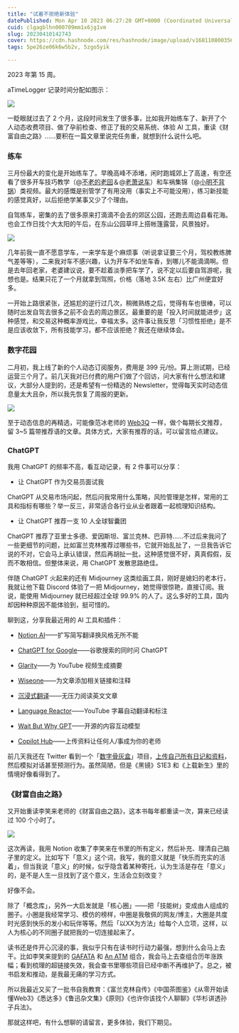 ```yaml
---
title: "试着不拒绝新体验"
datePublished: Mon Apr 10 2023 06:27:20 GMT+0000 (Coordinated Universal Time)
cuid: clgagblhn000709mm1x6jg1vm
slug: 20230410142743
cover: https://cdn.hashnode.com/res/hashnode/image/upload/v1681108003560/48c861b2-5ff3-43fe-89fc-37009a2208db.jpeg
tags: 5pe26ze06k6w5b2v, 5zgo5yik

---
```


2023 年第 15 周。

aTimeLogger 记录时间分配如图示：

![](https://cdn.hashnode.com/res/hashnode/image/upload/v1681107885959/60a2c15f-25e5-4ebf-b986-4277a80e67b7.jpeg)

一眨眼就过去了 2 个月，这段时间发生了很多事，比如我开始练车了、新开了个人动态收费项目、做了孕前检查、修正了我的交易系统、体验 AI 工具，重读《财富自由之路》……要积在一篇文章里说完任务重，就想到什么说什么吧。

### 练车

三月份最大的变化是开始练车了。早晚高峰不添堵，闲时跑城郊上了高速，有空还看了很多开车技巧教学（@[不老的老回](https://space.bilibili.com/52103692)＆@[老萧说车](https://space.bilibili.com/698396117)）和车祸集锦（@[小明不背锅](https://space.bilibili.com/31814567)）类视频。最大的感慨是别管学了有用没用（事实上不可能没用），练习新技能的感觉真好，以后拒绝学某事又少了个理由。

自驾练车，密集的去了很多原来打滴滴不会去的郊区公园，还跑去周边县看花海。也会工作日找个大太阳的午后，在东山公园草坪上搭帐篷露营，风景独好。

![](https://cdn.hashnode.com/res/hashnode/image/upload/v1681107923529/f1cf291e-5ce0-4947-870b-a646ae6d4439.jpeg)

几年前我一直不愿意学车，一来学车是个麻烦事（听说拿证要三个月，驾校教练脾气差等等），二来我对车不感兴趣，认为开车不如坐车香，到哪儿不能滴滴啊。但是去年回老家，老婆建议说，要不趁着淡季把车学了，说不定以后要自驾游呢，我想也是。结果只花了一个月就拿到驾照，价格（落地 3.5K 左右）比广州便宜好多。

一开始上路很紧张，还尴尬的逆行过几次，稍微熟练之后，觉得有车也很棒，可以随时出发自驾去很多之前不会去的周边景区。最重要的是「投入时间就能进步」这种感觉，和交易这种概率游戏比，幸福太多。这件事让我反思「习惯性拒绝」是不是应该收敛下，所有技能学习，都不应该拒绝？我还在继续体会。

### 数字花园

二月初，我上线了新的个人动态订阅服务，费用是 399 元/份。算上测试期，已经运营三个月了。前几天我对已付费的用户们做了个回访，问大家有什么想法和建议，大部分人提到的，还是希望有一份精选的 Newsletter，觉得每天实时动态信息量太大且杂，所以我先恢复了周报的更新。

![](https://cdn.hashnode.com/res/hashnode/image/upload/v1681107963884/4d10e6ec-57fb-4273-b7a9-fc37b1a92b08.png)

至于动态信息的再精选，可能像范冰老师的 [Web3Q](http://web3q.net/) 一样，做个每期长文推荐，留 3~5 篇带推荐语的文章。具体方式，大家有推荐的话，可以留言给点建议。

### ChatGPT

我用 ChatGPT 的频率不高，看互动记录，有 2 件事可以分享：

* 让 ChatGPT 作为交易员面试我
    

ChatGPT 从交易市场问起，然后问我常用什么策略，风险管理是怎样，常用的工具和指标有哪些？举一反三，非常适合各行业从业者跟着一起梳理知识结构。

* 让 ChatGPT 推荐一支 10 人全球智囊团
    

ChatGPT 推荐了亚里士多德、爱因斯坦、富兰克林、巴菲特……不过后来我问了一些更细节的问题，比如富兰克林推荐过哪些书，它就开始乱扯了，一旦我告诉它说的不对，它会马上承认错误，然后再胡扯一批，这种感觉很不好，真真假假，反而不敢相信。但整体来说，用 ChatGPT 发散思路绝佳。

伴随 ChatGPT 火起来的还有 Midjourney 这类绘画工具，刚好是媳妇的老本行，我就让他下载 Discord 体验了一把 Midjourney，她觉得很惊艳，直接订阅。我说，能使用 Midjourney 就已经超过全球 99.9% 的人了。这么多好的工具，国内却因种种原因不能体验到，挺可惜的。

聊到这，分享我最近用的 AI 工具和插件：

* [Notion AI](https://www.notion.so/product/ai)——扩写简写翻译换风格无所不能
    
* [ChatGPT for Google](https://chrome.google.com/webstore/detail/chatgpt-for-google/jgjaeacdkonaoafenlfkkkmbaopkbilf)——谷歌搜索的同时问 ChatGPT
    
* [Glarity](https://chrome.google.com/webstore/detail/glarity-summary-for-googl/cmnlolelipjlhfkhpohphpedmkfbobjc)——为 YouTube 视频生成摘要
    
* [Wiseone](https://wiseone.io/)——为文章添加相关链接和注释
    
* [沉浸式翻译](https://chrome.google.com/webstore/detail/immersive-translate/bpoadfkcbjbfhfodiogcnhhhpibjhbnh?hl=zh-CN)——无压力阅读英文文章
    
* [Language Reactor](https://www.languagereactor.com/)——YouTube 字幕自动翻译和标注
    
* [Wait But Why GPT](https://github.com/mckaywrigley/wait-but-why-gpt)——开源的内容互动模型
    
* [Copilot Hub](https://app.copilothub.co/home)——上传资料让任何人/事成为你的老师
    

前几天我还在 Twitter 看到一个「[数字骨灰盒](https://twitter.com/ljsabc/status/1639565165090971648)」项目，[上传自己所有日记和资料](https://www.bilibili.com/video/BV1Mg4y1g71v/)，然后模拟对话甚至预测行为。虽然简陋，但是《黑镜》S1E3 和《上载新生》里的情境好像看得到了。

### 《财富自由之路》

又开始重读李笑来老师的《财富自由之路》，这本书每年都重读一次，算来已经读过 100 个小时了。

![](https://cdn.hashnode.com/res/hashnode/image/upload/v1681107943319/38d716e3-4626-4e36-87d0-677e62e44d19.png)

这次再读，我用 Notion 收集了李笑来在书里的所有定义，然后补充、理清自己脑子里的定义。比如写下「意义」这个词，我写，我的意义就是「快乐而充实的活着」，但当我说「意义」的时候，似乎隐含着某种寄托，认为生活是存在「意义」的，是不是人生一旦找到了这个意义，生活会立刻改变？

好像不会。

除了「概念库」，另外一大启发就是「核心圈」——把「技能树」变成由人组成的圈子。小圈是我经常学习、模仿的榜样，中圈是我敬佩的网友/博主，大圈是共度时光感到快乐的发小和玩伴等等。然后「以XX为方法」给每个人立项，这样，以人为核心的不同圈子就把我的一切连接起来了。

读书还是件开心沉浸的事，我似乎只有在读书时行动力最强，想到什么会马上去干。比如李笑来提到的 [GAFATA](http://www.gafata.com/) 和 [An ATM](https://weibo.com/1576218000/My6XxiGLh) 组合，我会马上去查组合历年涨跌幅；看到梳理的超链接失效，我会查书里哪些项目已经中断不再维护了。总之，被书启发和推动，是我最无痛的学习方式。

所以我最近又买了一批书自我教育：《富兰克林自传》《中国茶图鉴》《从零开始读懂Web3》《悉达多》《鲁迅杂文集》《原则》《也许你该找个人聊聊》《华杉讲透孙子兵法》。

那就这样吧，有什么想聊的请留言，更多体验，我们下期见。